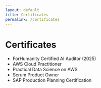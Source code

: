 ```yaml
---
layout: default
title: Certificates
permalink: /certificates
---
```


<h1>Certificates</h1>

<ul>
  <li>ForHumanity Certified AI Auditor (2025)</li>
  <li>AWS Cloud Practitioner</li>
  <li>Practical Data Science on AWS</li>
  <li>Scrum Product Owner</li>
  <li>SAP Production Planning Certification</li>
</ul>

